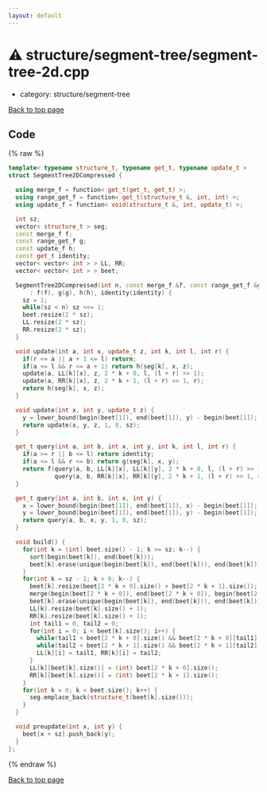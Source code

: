 ```yaml
---
layout: default
---
```


<!-- mathjax config similar to math.stackexchange -->
<script type="text/javascript" async
  src="https://cdnjs.cloudflare.com/ajax/libs/mathjax/2.7.5/MathJax.js?config=TeX-MML-AM_CHTML">
</script>
<script type="text/x-mathjax-config">
  MathJax.Hub.Config({
    TeX: { equationNumbers: { autoNumber: "AMS" }},
    tex2jax: {
      inlineMath: [ ['$','$'] ],
      processEscapes: true
    },
    "HTML-CSS": { matchFontHeight: false },
    displayAlign: "left",
    displayIndent: "2em"
  });
</script>

<script type="text/javascript" src="https://cdnjs.cloudflare.com/ajax/libs/jquery/3.4.1/jquery.min.js"></script>
<script src="https://cdn.jsdelivr.net/npm/jquery-balloon-js@1.1.2/jquery.balloon.min.js" integrity="sha256-ZEYs9VrgAeNuPvs15E39OsyOJaIkXEEt10fzxJ20+2I=" crossorigin="anonymous"></script>
<script type="text/javascript" src="../../../assets/js/copy-button.js"></script>
<link rel="stylesheet" href="../../../assets/css/copy-button.css" />


# :warning: structure/segment-tree/segment-tree-2d.cpp
* category: structure/segment-tree


[Back to top page](../../../index.html)



## Code
{% raw %}
```cpp
template< typename structure_t, typename get_t, typename update_t >
struct SegmentTree2DCompressed {

  using merge_f = function< get_t(get_t, get_t) >;
  using range_get_f = function< get_t(structure_t &, int, int) >;
  using update_f = function< void(structure_t &, int, update_t) >;

  int sz;
  vector< structure_t > seg;
  const merge_f f;
  const range_get_f g;
  const update_f h;
  const get_t identity;
  vector< vector< int > > LL, RR;
  vector< vector< int > > beet;

  SegmentTree2DCompressed(int n, const merge_f &f, const range_get_f &g, const update_f &h, const get_t &identity)
      : f(f), g(g), h(h), identity(identity) {
    sz = 1;
    while(sz < n) sz <<= 1;
    beet.resize(2 * sz);
    LL.resize(2 * sz);
    RR.resize(2 * sz);
  }

  void update(int a, int x, update_t z, int k, int l, int r) {
    if(r <= a || a + 1 <= l) return;
    if(a <= l && r <= a + 1) return h(seg[k], x, z);
    update(a, LL[k][x], z, 2 * k + 0, l, (l + r) >> 1);
    update(a, RR[k][x], z, 2 * k + 1, (l + r) >> 1, r);
    return h(seg[k], x, z);
  }

  void update(int x, int y, update_t z) {
    y = lower_bound(begin(beet[1]), end(beet[1]), y) - begin(beet[1]);
    return update(x, y, z, 1, 0, sz);
  }

  get_t query(int a, int b, int x, int y, int k, int l, int r) {
    if(a >= r || b <= l) return identity;
    if(a <= l && r <= b) return g(seg[k], x, y);
    return f(query(a, b, LL[k][x], LL[k][y], 2 * k + 0, l, (l + r) >> 1),
             query(a, b, RR[k][x], RR[k][y], 2 * k + 1, (l + r) >> 1, r));
  }

  get_t query(int a, int b, int x, int y) {
    x = lower_bound(begin(beet[1]), end(beet[1]), x) - begin(beet[1]);
    y = lower_bound(begin(beet[1]), end(beet[1]), y) - begin(beet[1]);
    return query(a, b, x, y, 1, 0, sz);
  }

  void build() {
    for(int k = (int) beet.size() - 1; k >= sz; k--) {
      sort(begin(beet[k]), end(beet[k]));
      beet[k].erase(unique(begin(beet[k]), end(beet[k])), end(beet[k]));
    }
    for(int k = sz - 1; k > 0; k--) {
      beet[k].resize(beet[2 * k + 0].size() + beet[2 * k + 1].size());
      merge(begin(beet[2 * k + 0]), end(beet[2 * k + 0]), begin(beet[2 * k + 1]), end(beet[2 * k + 1]), begin(beet[k]));
      beet[k].erase(unique(begin(beet[k]), end(beet[k])), end(beet[k]));
      LL[k].resize(beet[k].size() + 1);
      RR[k].resize(beet[k].size() + 1);
      int tail1 = 0, tail2 = 0;
      for(int i = 0; i < beet[k].size(); i++) {
        while(tail1 < beet[2 * k + 0].size() && beet[2 * k + 0][tail1] < beet[k][i]) ++tail1;
        while(tail2 < beet[2 * k + 1].size() && beet[2 * k + 1][tail2] < beet[k][i]) ++tail2;
        LL[k][i] = tail1, RR[k][i] = tail2;
      }
      LL[k][beet[k].size()] = (int) beet[2 * k + 0].size();
      RR[k][beet[k].size()] = (int) beet[2 * k + 1].size();
    }
    for(int k = 0; k < beet.size(); k++) {
      seg.emplace_back(structure_t(beet[k].size()));
    }
  }

  void preupdate(int x, int y) {
    beet[x + sz].push_back(y);
  }
};

```
{% endraw %}

[Back to top page](../../../index.html)

